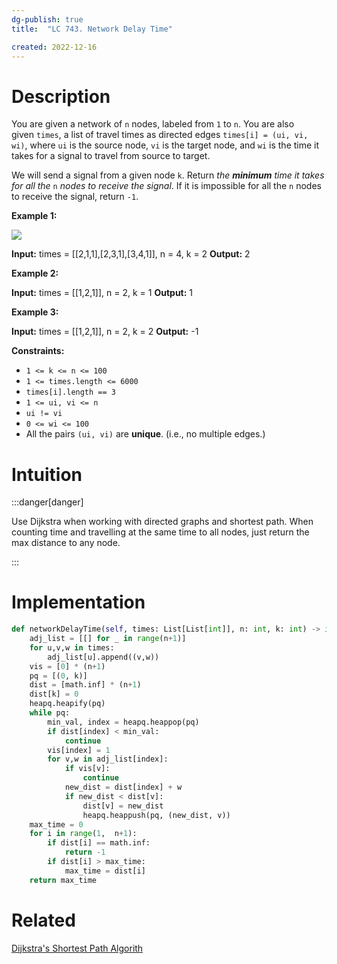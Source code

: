 ```yaml
---
dg-publish: true
title:  "LC 743. Network Delay Time"

created: 2022-12-16
---
```



# Description
You are given a network of `n` nodes, labeled from `1` to `n`. You are also given `times`, a list of travel times as directed edges `times[i] = (ui, vi, wi)`, where `ui` is the source node, `vi` is the target node, and `wi` is the time it takes for a signal to travel from source to target.

We will send a signal from a given node `k`. Return _the **minimum** time it takes for all the_ `n` _nodes to receive the signal_. If it is impossible for all the `n` nodes to receive the signal, return `-1`.

**Example 1:**

![](https://assets.leetcode.com/uploads/2019/05/23/931_example_1.png)

**Input:** times = [[2,1,1],[2,3,1],[3,4,1]], n = 4, k = 2
**Output:** 2

**Example 2:**

**Input:** times = [[1,2,1]], n = 2, k = 1
**Output:** 1

**Example 3:**

**Input:** times = [[1,2,1]], n = 2, k = 2
**Output:** -1

**Constraints:**

-   `1 <= k <= n <= 100`
-   `1 <= times.length <= 6000`
-   `times[i].length == 3`
-   `1 <= ui, vi <= n`
-   `ui != vi`
-   `0 <= wi <= 100`
-   All the pairs `(ui, vi)` are **unique**. (i.e., no multiple edges.)

# Intuition

:::danger[danger] 

Use Dijkstra when working with directed graphs and shortest path. When counting time and travelling at the same time to all nodes, just return the max distance to any node.

:::

# Implementation
```python
def networkDelayTime(self, times: List[List[int]], n: int, k: int) -> int:
	adj_list = [[] for _ in range(n+1)]
	for u,v,w in times:
		adj_list[u].append((v,w))
	vis = [0] * (n+1)
	pq = [(0, k)]
	dist = [math.inf] * (n+1)
	dist[k] = 0
	heapq.heapify(pq)
	while pq:
		min_val, index = heapq.heappop(pq)
		if dist[index] < min_val:
			continue
		vis[index] = 1
		for v,w in adj_list[index]:
			if vis[v]:
				continue
			new_dist = dist[index] + w
			if new_dist < dist[v]:
				dist[v] = new_dist
				heapq.heappush(pq, (new_dist, v))
	max_time = 0
	for i in range(1,  n+1):
		if dist[i] == math.inf:
			return -1
		if dist[i] > max_time:
			max_time = dist[i]
	return max_time
```

# Related
[Dijkstra's Shortest Path Algorith](</docs/Algos/Dijkstra's Shortest Path Algorithm.md>)